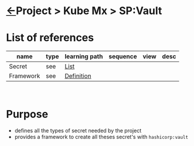 <head><link rel="stylesheet" href="../../../../md.css"/><script src="../../../../md.js"></script></head>

[//]: #(Reference)
[Repo_Readme]:       ../../list/subproject_list.md
[Secret_List]:       ./list/secret_list.md
[Framework_Whatis]:  ./whatis/framework_whatis.md

# [&larr;][Repo_Readme]Project > Kube Mx > SP:Vault
# List of references
|name|type|learning path|sequence|view|desc|
|-|-|-|-|-|-|
|Secret|see|[List][Secret_List]|
|Framework|see|[Definition][Framework_Whatis]|
<br>

# Purpose
- defines all the types of secret needed by the project 
- provides a framework to create all theses secret's with  `hashicorp:vault`
